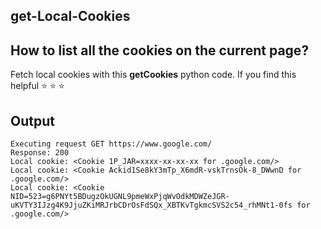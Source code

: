 ## get-Local-Cookies

## How to list all the cookies on the current page?
Fetch local cookies with this **getCookies** python code. 
If you find this helpful ⭐ ⭐ ⭐

## Output 
``` 
Executing request GET https://www.google.com/
Response: 200
Local cookie: <Cookie 1P_JAR=xxxx-xx-xx-xx for .google.com/>  
Local cookie: <Cookie Ackid1Se8kY3mTp_X6mdR-vskTrnsOk-8_DWwnD for .google.com/>
Local cookie: <Cookie NID=523=g6PNYt5BDugzOkUGNL9pmeWxPjqWvOdkMDWZeJGR-uKVTY3IJzg4K9JjuZKiMRJrbCDrOsFdSQx_XBTKvTgkmcSVS2c54_rhMNt1-0fs for .google.com/> 
```
